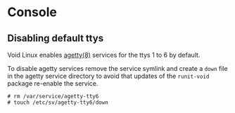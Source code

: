 # Console

## Disabling default ttys

Void Linux enables [agetty(8)](https://man.voidlinux.org/agetty.8)
services for the ttys 1 to 6 by default.

To disable agetty services remove the service symlink and create a
`down` file in the agetty service directory to avoid that updates of
the `runit-void` package re-enable the service.

```
# rm /var/service/agetty-tty6
# touch /etc/sv/agetty-tty6/down
```
